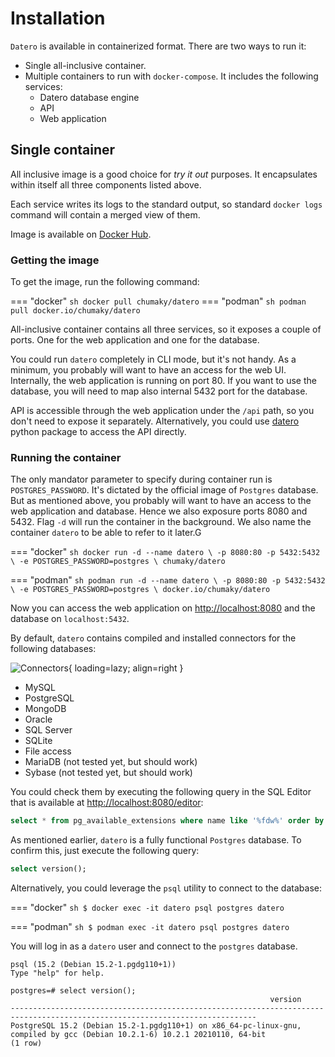 # Installation

`Datero` is available in containerized format.
There are two ways to run it:

- Single all-inclusive container.
- Multiple containers to run with `docker-compose`. It includes the following services:
    - Datero database engine
    - API
    - Web application

## Single container
All inclusive image is a good choice for _try it out_ purposes. It encapsulates within itself all three components listed above.

Each service writes its logs to the standard output, so standard `docker logs` command will contain a merged view of them.

Image is available on [Docker Hub](https://hub.docker.com/r/chumaky/datero).

### Getting the image
To get the image, run the following command:

=== "docker"
    ``` sh
    docker pull chumaky/datero
    ```
=== "podman"
    ``` sh
    podman pull docker.io/chumaky/datero
    ```

All-inclusive container contains all three services, so it exposes a couple of ports.
One for the web application and one for the database.

You could run `datero` completely in CLI mode, but it's not handy.
As a minimum, you probably will want to have an access for the web UI.
Internally, the web application is running on port 80.
If you want to use the database, you will need to map also internal 5432 port for the database.

API is accessible through the web application under the `/api` path, so you don't need to expose it separately.
Alternatively, you could use [datero](https://pypi.org/project/datero/) python package to access the API directly.


### Running the container
The only mandator parameter to specify during container run is `POSTGRES_PASSWORD`.
It's dictated by the official image of `Postgres` database.
But as mentioned above, you probably will want to have an access to the web application and database.
Hence we also exposure ports 8080 and 5432.
Flag `-d` will run the container in the background.
We also name the container `datero` to be able to refer to it later.G

=== "docker"
    ``` sh
    docker run -d --name datero \
        -p 8080:80 -p 5432:5432 \
        -e POSTGRES_PASSWORD=postgres \
        chumaky/datero
    ```

=== "podman"
    ``` sh
    podman run -d --name datero \
        -p 8080:80 -p 5432:5432 \
        -e POSTGRES_PASSWORD=postgres \
        docker.io/chumaky/datero
    ```

Now you can access the web application on [http://localhost:8080](http://localhost:8080) and the database on `localhost:5432`.

By default, `datero` contains compiled and installed connectors for the following databases:

![Connectors](./images/connectors.jpg){ loading=lazy; align=right }

- MySQL
- PostgreSQL
- MongoDB
- Oracle
- SQL Server
- SQLite
- File access
- MariaDB (not tested yet, but should work)
- Sybase (not tested yet, but should work)

You could check them by executing the following query in the SQL Editor that is available at [http://localhost:8080/editor](http://localhost:8080/editor):

``` sql
select * from pg_available_extensions where name like '%fdw%' order by name;
```

As mentioned earlier, `datero` is a fully functional `Postgres` database. To confirm this, just execute the following query:

``` sql
select version();
```

Alternatively, you could leverage the `psql` utility to connect to the database:


=== "docker"
    ``` sh
    $ docker exec -it datero psql postgres datero
    ```

=== "podman"
    ``` sh
    $ podman exec -it datero psql postgres datero
    ```

You will log in as a `datero` user and connect to the `postgres` database.
```
psql (15.2 (Debian 15.2-1.pgdg110+1))
Type "help" for help.

postgres=# select version();
                                                          version
-----------------------------------------------------------------------------------------------------------------------------
PostgreSQL 15.2 (Debian 15.2-1.pgdg110+1) on x86_64-pc-linux-gnu, compiled by gcc (Debian 10.2.1-6) 10.2.1 20210110, 64-bit
(1 row)
```